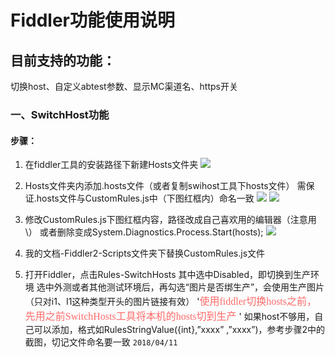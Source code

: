 # Fiddler功能使用说明
## 目前支持的功能：
切换host、自定义abtest参数、显示MC渠道名、https开关
### 一、SwitchHost功能
#### 步骤：
1.	在fiddler工具的安装路径下新建Hosts文件夹
![](https://github.com/aliugenb/Temp/raw/master/MarkdownPictures/switchhost/swithhost1.png)

2. Hosts文件夹内添加.hosts文件（或者复制swihost工具下hosts文件）
需保证.hosts文件与CustomRules.js中（下图红框内）命名一致
![](https://github.com/aliugenb/Temp/raw/master/MarkdownPictures/switchhost/switchhost2.png)
![](https://github.com/aliugenb/Temp/raw/master/MarkdownPictures/switchhost/switchhost3.png)

3. 修改CustomRules.js下图红框内容，路径改成自己喜欢用的编辑器（注意用\\）
或者删除变成System.Diagnostics.Process.Start(hosts);
![](https://github.com/aliugenb/Temp/raw/master/MarkdownPictures/switchhost/switchhost4.png)

4. 我的文档-Fiddler2-Scripts文件夹下替换CustomRules.js文件
5. 打开Fiddler，点击Rules-SwitchHosts
其中选中Disabled，即切换到生产环境
选中外测或者其他测试环境后，再勾选“图片是否绑生产”，会使用生产图片（只对i1、I1这种类型开头的图片链接有效）
'<font color=#FF6A6A size=3 face="黑体">使用fiddler切换hosts之前，先用之前SwitchHosts工具将本机的hosts切到生产</font>  '
如果host不够用，自己可以添加，格式如RulesStringValue({int},”xxxx” ,”xxxx”)，参考步骤2中的截图，切记文件命名要一致
`2018/04/11`
